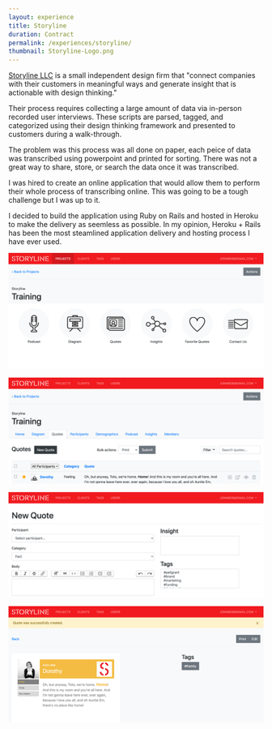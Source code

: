 ```yaml
---
layout: experience
title: Storyline
duration: Contract
permalink: /experiences/storyline/
thumbnail: Storyline-Logo.png
---
```


[Storyline LLC](https://www.storylinellc.com/) is a small independent design firm that "connect companies with their customers in meaningful ways and generate insight that is actionable with design thinking."

Their process requires collecting a large amount of data via in-person recorded user interviews. These scripts are parsed, tagged, and categorized using their design thinking framework and presented to customers during a walk-through. 

The problem was this process was all done on paper, each peice of data was transcribed using powerpoint and printed for sorting. There was not a great way to share, store, or search the data once it was transcribed.

I was hired to create an online application that would allow them to perform their whole process of transcribing online. This was going to be a tough challenge but I was up to it.

I decided to build the application using Ruby on Rails and hosted in Heroku to make the delivery as seemless as possible. In my opinion, Heroku + Rails has been the most steamlined application delivery and hosting process I have ever used.

![Project home](/assets/images/experiences/storyline/home.png)

![Quotes](/assets/images/experiences/storyline/quotes.png)

![New quote](/assets/images/experiences/storyline/new-quote.png)

![Print qoute](/assets/images/experiences/storyline/print-quote.png)
